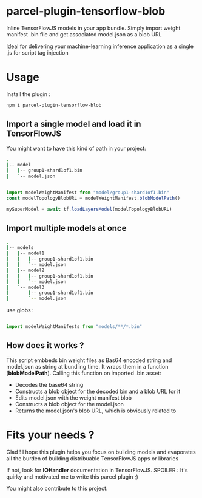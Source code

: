 # parcel-plugin-tensorflow-blob
Inline TensorFlowJS models in your app bundle. Simply import weight manifest .bin file and get associated model.json as a blob URL

Ideal for delivering your machine-learning inference application as a single .js for script tag injection 

# Usage
Install the plugin :

```bash
npm i parcel-plugin-tensorflow-blob
```

## Import a single model and load it in TensorFlowJS

You might want to have this kind of path in your project:

```bash
.
|-- model
|   |-- group1-shard1of1.bin
|   `-- model.json

```

```js

import modelWeightManifest from "model/group1-shard1of1.bin"
const modelTopologyBlobURL = modelWeightManifest.blobModelPath()

mySuperModel = await tf.loadLayersModel(modelTopologyBlobURL)
```

## Import multiple models at once

```bash
.
|-- models
|   |-- model1
|   |   |-- group1-shard1of1.bin
|   |   `-- model.json
|   |-- model2
|   |   |-- group1-shard1of1.bin
|   |   `-- model.json
|   `-- model3
|       |-- group1-shard1of1.bin
|       `-- model.json

```

use globs :

```js

import modelWeightManifests from "models/**/*.bin"

```

## How does it works ?

This script embbeds bin weight files as Bas64 encoded string and model.json as string at bundling time. It wraps them in a function (__blobModelPath__). Calling this function on imported .bin asset:
- Decodes the base64 string
- Constructs a blob object for the decoded bin and a blob URL for it
- Edits model.json with the weight manifest blob
- Constructs a blob object for the model.json
- Returns the model.json's blob URL, which is obviously related to

# Fits your needs ?

Glad ! I hope this plugin helps you focus on building models and evaporates all the burden of building distribuable TensorFlowJS apps or libraries

If not, look for __IOHandler__ documentation in TensorFlowJS. SPOILER : It's quirky and motivated me to write this parcel plugin ;)

You might also contribute to this project.